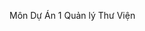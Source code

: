 Môn Dự Án 1
Quản lý Thư Viện


<!---
Ngaoka/Ngaoka is a ✨ special ✨ repository because its `README.md` (this file) appears on your GitHub profile.
You can click the Preview link to take a look at your changes.
--->
